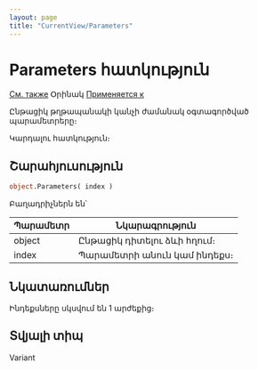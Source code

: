 ```yaml
---
layout: page
title: "CurrentView/Parameters"
---
```



# Parameters հատկություն

[См. также](../Frmpttel.md) Օրինակ [Применяется к](../Frmpttel.md)

Ընթացիկ թղթապանակի կանչի ժամանակ օգտագործված պարամետրերը։

Կարդալու հատկություն։

## Շարահյուսություն

``` vb
object.Parameters( index )
```

Բաղադրիչներն են՝


| Պարամետր | Նկարագրություն |
|--|--|
| object | Ընթացիկ դիտելու ձևի հղում։  |
| index | Պարամետրի անուն կամ  ինդեքս։  |

## Նկատառումներ

Ինդեքսները սկսվում են 1 արժեքից։ 

## Տվյալի տիպ

Variant
